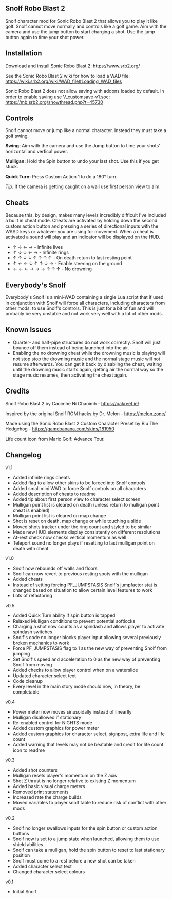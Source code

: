 ## Snolf Robo Blast 2

Snolf character mod for Sonic Robo Blast 2 that allows you to play it like golf. Snolf cannot move normally and controls like a golf game. Aim with the camera and use the jump button to start charging a shot. Use the jump button again to time your shot power.


## Installation

Download and install Sonic Robo Blast 2: https://www.srb2.org/

See the Sonic Robo Blast 2 wiki for how to load a WAD file: https://wiki.srb2.org/wiki/WAD_file#Loading_WAD_files

Sonic Robo Blast 2 does not allow saving with addons loaded by default. In order to enable saving use V_customsave-v1.soc: https://mb.srb2.org/showthread.php?t=45730


## Controls

Snolf cannot move or jump like a normal character. Instead they must take a golf swing.

**Swing:** Aim with the camera and use the Jump button to time your shots' horizontal and vertical power.

**Mulligan:** Hold the Spin button to undo your last shot. Use this if you get stuck.

**Quick Turn:** Press Custom Action 1 to do a 180° turn.

*Tip:* If the camera is getting caught on a wall use first person view to aim.


## Cheats

Because this, by design, makes many levels incredibly difficult I've included a built in cheat mode. Cheats are activated by holding down the second custom action button and pressing a series of directional inputs with the WASD keys or whatever you are using for movement. When a cheat is activated a sound will play and an indicator will be displayed on the HUD.

* ↑ ↓ ← → - Infinite lives
* ↑ ↓ ↓ ← → - Infinite rings
* ↑ ↑ ↓ ↓ ↑ ↑ ↑ ↑ - On death return to last resting point
* ↑ ← ← ↓ ↑ ↑ ↓ → - Enable steering on the ground
* ← ← ← → → → ↑ ↑ ↑ - No drowning


## Everybody's Snolf

Everybody's Snolf is a mini-WAD containing a single Lua script that if used in conjunction with Snolf will force all characters, including characters from other mods, to use Snolf's controls. This is just for a bit of fun and will probably be very unstable and not work very well with a lot of other mods.


## Known Issues

* Quarter- and half-pipe structures do not work correctly. Snolf will just bounce off them instead of being launched into the air.
* Enabling the no drowning cheat while the drowning music is playing will not stop stop the drowning music and the normal stage music will not resume afterwards. You can get it back by disabling the cheat, waiting until the drowning music starts again, getting air the normal way so the stage music resumes, then activating the cheat again.


## Credits

Snolf Robo Blast 2 by Caoimhe Ní Chaoimh - https://oakreef.ie/

Inspired by the original Snolf ROM hacks by Dr. Melon - https://melon.zone/

Made using the Sonic Robo Blast 2 Custom Character Preset by Blu The Hedgehog - https://gamebanana.com/skins/181950

Life count icon from Mario Golf: Advance Tour.


## Changelog


v1.1

* Added infinite rings cheats
* Added flag to allow other skins to be forced into Snolf controls
* Added small mini WAD to force Snolf controls on all characters
* Added description of cheats to readme
* Added tip about first person view to character select screen
* Mulligan point list is cleared on death (unless return to mulligan point cheat is enabled)
* Mulligan point list is cleared on map change
* Shot is reset on death, map change or while touching a slide
* Moved shots tracker under the ring count and styled to be similar
* Made new HUD elements display consistently on different resolutions
* At-rest check now checks vertical momentum as well
* Teleport sound no longer plays if resetting to last mulligan point on death with cheat

v1.0
* Snolf now rebounds off walls and floors
* Snolf can now revert to previous resting spots with the mulligan
* Added cheats
* Instead of setting forcing PF_JUMPSTASIS Snolf's jumpfactor stat is changed based on situation to allow certain level features to work
* Lots of refactoring

v0.5

* Added Quick Turn ability if spin button is tapped
* Relaxed Mulligan conditions to prevent potential softlocks
* Charging a shot now counts as a spindash and allows player to activate spindash switches
* Snolf's code no longer blocks player input allowing several previously broken mechanics to work
* Force PF_JUMPSTASIS flag to 1 as the new way of preventing Snolf from jumping
* Set Snolf's speed and acceleration to 0 as the new way of preventing Snolf from moving
* Added checks to allow player control when on a waterslide
* Updated character select text
* Code cleanup
* Every level in the main story mode should now, in theory, be completable

v0.4
* Power meter now moves sinusoidally instead of linearlly
* Mulligan disallowed if stationary
* Re-enabled control for NiGHTS mode
* Added custom graphics for power meter
* Added custom graphics for character select, signpost, extra life and life count
* Added warning that levels may not be beatable and credit for life count icon to readme

v0.3
* Added shot counters
* Mulligan resets player's momentum on the Z axis
* Shot Z thrust is no longer relative to existing Z momentum
* Added basic visual charge meters
* Removed print statements
* Increased rate the charge builds
* Moved variables to player.snolf table to reduce risk of conflict with other mods

v0.2
* Snolf no longer swallows inputs for the spin button or custom action buttons
* Snolf now is set to a jump state when launched, allowing them to use shield abilities
* Snolf can take a mulligan, hold the spin button to reset to last stationary position
* Snolf must come to a rest before a new shot can be taken
* Added character select text
* Changed character select colours

v0.1
* Initial Snolf
